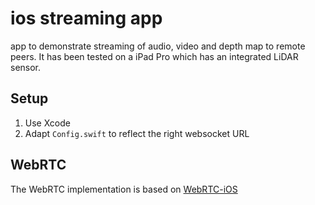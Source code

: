 #  ios streaming app

app to demonstrate streaming of audio, video and depth map to remote peers.
It has been tested on a iPad Pro which has an integrated LiDAR sensor.

## Setup

1. Use Xcode
2. Adapt `Config.swift` to reflect the right websocket URL

## WebRTC

The WebRTC implementation is based on [WebRTC-iOS](https://github.com/stasel/WebRTC-iOS) 
